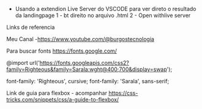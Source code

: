 - Usando a extendion Live Server do VSCODE para ver direto o resultado da landingpage
  1 -  bt direito no arquivo .html
  2 -  Open withlive server

Links de referencia

Meu Canal
-https://www.youtube.com/@burgostecnologia

Para buscar fonts
https://fonts.google.com/

@import url('https://fonts.googleapis.com/css2?family=Righteous&family=Sarala:wght@400;700&display=swap');

font-family: 'Righteous', cursive;
font-family: 'Sarala', sans-serif;

Link de guia para flexbox - acompanhar
https://css-tricks.com/snippets/css/a-guide-to-flexbox/

